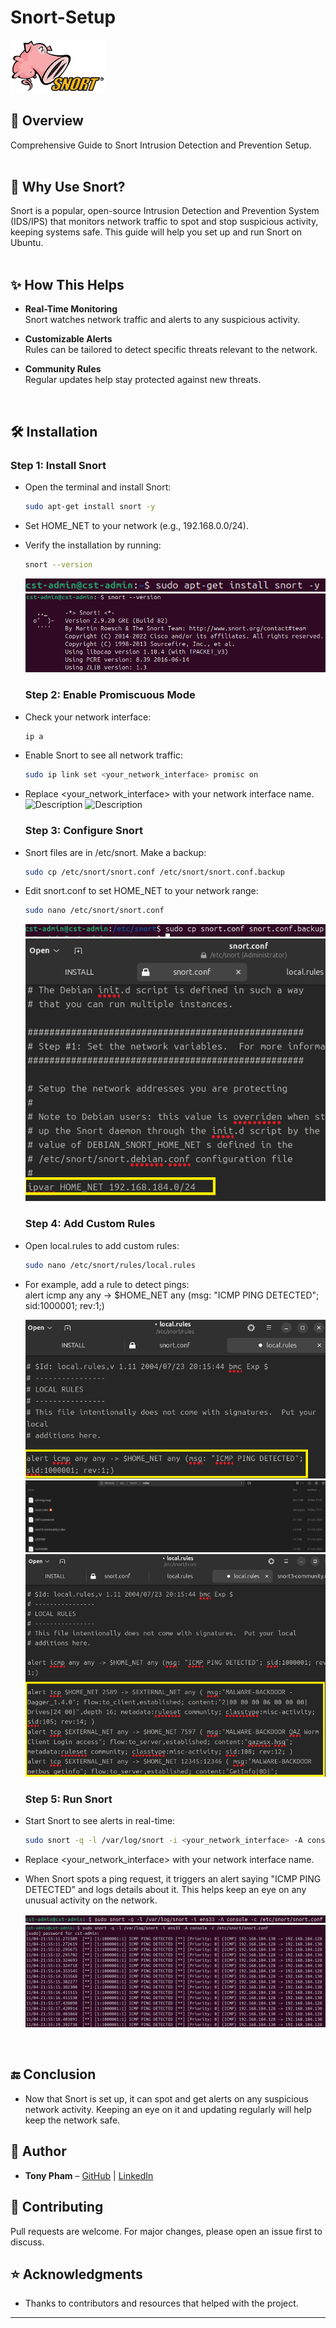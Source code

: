 # Snort-Setup

  <img src="https://raw.githubusercontent.com/itstonypham/Snort-Setup/refs/heads/images/download.png" alt="Description" width="30%">


## 📌 Overview
Comprehensive Guide to Snort Intrusion Detection and Prevention Setup.  
<br>

## 🐷 Why Use Snort?
Snort is a popular, open-source Intrusion Detection and Prevention System (IDS/IPS) that monitors network traffic to spot and stop suspicious activity, keeping systems safe. This guide will help you set up and run Snort on Ubuntu.  
<br>

## ✨ How This Helps
- **Real-Time Monitoring**  
Snort watches network traffic and alerts to any suspicious activity.

- **Customizable Alerts**  
Rules can be tailored to detect specific threats relevant to the network.

- **Community Rules**  
Regular updates help stay protected against new threats.  
<br>

## 🛠️ Installation
### Step 1: Install Snort
- Open the terminal and install Snort:

   ```bash
   sudo apt-get install snort -y
   ```
- Set HOME_NET to your network (e.g., 192.168.0.0/24).
- Verify the installation by running:
   ```bash
   snort --version
   ```
  ![Description](https://raw.githubusercontent.com/itstonypham/Snort-Setup/refs/heads/images/image4.png)
  ![Description](https://raw.githubusercontent.com/itstonypham/Snort-Setup/refs/heads/images/image1.png)

  ### Step 2: Enable Promiscuous Mode
- Check your network interface:

   ```bash
   ip a
   ```
- Enable Snort to see all network traffic:
    ```bash
   sudo ip link set <your_network_interface> promisc on
   ```
- Replace <your_network_interface> with your network interface name.
  ![Description](https://raw.githubusercontent.com/itstonypham/Snort-Setup/refs/heads/images/image8.png)
  ![Description](https://raw.githubusercontent.com/itstonypham/Snort-Setup/refs/heads/images/image3.png)
  
  ### Step 3: Configure Snort
- Snort files are in /etc/snort. Make a backup:

   ```bash
   sudo cp /etc/snort/snort.conf /etc/snort/snort.conf.backup
   ```
- Edit snort.conf to set HOME_NET to your network range:
    ```bash
   sudo nano /etc/snort/snort.conf
    ```
  ![Description](https://raw.githubusercontent.com/itstonypham/Snort-Setup/refs/heads/images/image9.png)
  ![Description](https://raw.githubusercontent.com/itstonypham/Snort-Setup/refs/heads/images/image13.png)

  ### Step 4: Add Custom Rules
- Open local.rules to add custom rules:

   ```bash
   sudo nano /etc/snort/rules/local.rules
   ```
- For example, add a rule to detect pings:  
alert icmp any any -> $HOME_NET any (msg: "ICMP PING DETECTED"; sid:1000001; rev:1;)

  ![Description](https://raw.githubusercontent.com/itstonypham/Snort-Setup/refs/heads/images/image6.png)
  ![Description](https://raw.githubusercontent.com/itstonypham/Snort-Setup/refs/heads/images/image11.png)
  ![Description](https://raw.githubusercontent.com/itstonypham/Snort-Setup/refs/heads/images/image5.png)

  ### Step 5: Run Snort
- Start Snort to see alerts in real-time:

   ```bash
   sudo snort -q -l /var/log/snort -i <your_network_interface> -A console -c /etc/snort/snort.conf
   ```
- Replace <your_network_interface> with your network interface name.
- When Snort spots a ping request, it triggers an alert saying "ICMP PING DETECTED" and logs details about it. This helps keep an eye on any unusual activity on the network.

  ![Description](https://raw.githubusercontent.com/itstonypham/Snort-Setup/refs/heads/images/image7.png)
  ![Description](https://raw.githubusercontent.com/itstonypham/Snort-Setup/refs/heads/images/image2.png)  
<br>

## 🔚 Conclusion
- Now that Snort is set up, it can spot and get alerts on any suspicious network activity. Keeping an eye on it and updating regularly will help keep the network safe.

## 👤 Author
- **Tony Pham** – [GitHub](https://github.com/itstonypham) | [LinkedIn](https://www.linkedin.com/in/itstonypham/)

## 🤝 Contributing
Pull requests are welcome. For major changes, please open an issue first to discuss.  


## ⭐ Acknowledgments
- Thanks to contributors and resources that helped with the project.

---
